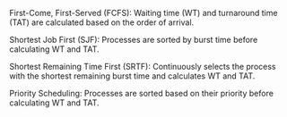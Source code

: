 First-Come, First-Served (FCFS):
Waiting time (WT) and turnaround time (TAT) are calculated based on the order of arrival.

Shortest Job First (SJF):
Processes are sorted by burst time before calculating WT and TAT.

Shortest Remaining Time First (SRTF):
Continuously selects the process with the shortest remaining burst time and calculates WT and TAT.

Priority Scheduling:
Processes are sorted based on their priority before calculating WT and TAT.